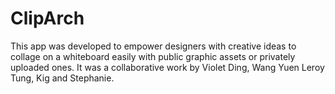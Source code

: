 # ClipArch
This app was developed to empower designers with creative ideas to collage on a whiteboard easily with public graphic assets or privately uploaded ones. It was a collaborative work by Violet Ding, Wang Yuen Leroy Tung, Kig and Stephanie. 
